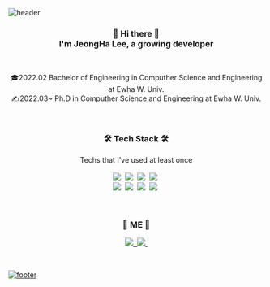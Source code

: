 ![header](https://capsule-render.vercel.app/api?type=waving&color=FC9090&height=250&section=header&text=LEE,JeongHa&fontColor=595457&fontAlignX=45&fontAlignY=52&fontSize=70&animation=fadeIn)

<!--<p align="center">
  <a href="https://hits.seeyoufarm.com"><img src="https://hits.seeyoufarm.com/api/count/incr/badge.svg?url=https%3A%2F%2Fgithub.com%2Fgjbae1212%2Fhit-counter"/></a>
</p>-->

<h3 align="center"> 👋 Hi there 👋 <br>
I'm JeongHa Lee, a growing developer
</h3>

<br>
<p align="center"> 
  🎓2022.02 Bachelor of Engineering in Computher Science and Engineering at Ewha W. Univ.<br>
  ✍2022.03~ Ph.D in Computher Science and Engineering at Ewha W. Univ.
</p>

<br>
<h3 align="center"> 🛠️ Tech Stack 🛠️ </h3>

<p align="center"> 
  Techs that I've used at least once <br><br>
  <img src="https://img.shields.io/badge/Python-3766AB?style=flat-square&logo=Python&logoColor=white"/>&nbsp
  <img src="https://img.shields.io/badge/JAVA-007396?style=flat-square&logo=Java&logoColor=white"/>&nbsp
  <img src="https://img.shields.io/badge/C-A8B9CC?style=flat-square&logo=C&logoColor=white&color=2D4263"/>&nbsp
  <img src="https://img.shields.io/badge/MySQL-E6B91E?style=flat-square&logo=MySQL&logoColor=white"/>&nbsp
  <br>
  <img src="https://img.shields.io/badge/HTML5-E34F26?style=flat-square&logo=HTML5&logoColor=white"/>&nbsp
  <img src="https://img.shields.io/badge/JavaScript-F7DF1E?style=flat-square&logo=JavaScript&logoColor=white"/>&nbsp 
  <img src="https://img.shields.io/badge/TensorFlow-FF6F00?style=flat-square&logo=TensorFlow&logoColor=white"/>&nbsp 
  <img src="https://img.shields.io/badge/AWS-232F3E?style=flat-square&logo=Amazon AWS&logoColor=orange&color=E8E1D9"/>&nbsp   
</p>

<br>
<h3 align="center"> 🍒 ME 🍒 </h3> 

<p align="center"> 
  <!--<a href="https://velog.io/링크"><img src="https://img.shields.io/badge/Velog-3766AB?style=flat-square&logo=Vimeo&logoColor=white&color=57CC99&link=내링크"/>&nbsp -->
  <a href="mailto:l03jeongha@gmail.com"><img src="https://img.shields.io/badge/Gmail-3766AB?style=flat-square&logo=Gmail&logoColor=white&color=9B0000&link=l03jeongha@gmail.com"/>&nbsp 
  <!--<a href="https://www.youtube.com/channel/링크"><img src="https://img.shields.io/badge/YouTube-3766AB?style=flat-square&logo=YouTube&logoColor=white&color=CD1818&link=내링크"/>&nbsp -->
  <a href="https://www.linkedin.com/in/jeongha-lee-1b9453235/"><img src="https://img.shields.io/badge/LinkedIn-3766AB?style=flat-square&logo=LinkedIn&logoColor=white&color=0A66C2&link=https://www.linkedin.com/in/jeongha-lee-1b9453235/"/>&nbsp 
</p>
<br>

![footer](https://capsule-render.vercel.app/api?type=waving&color=FDDD89&height=120&section=footer&animation=fadeIn)
